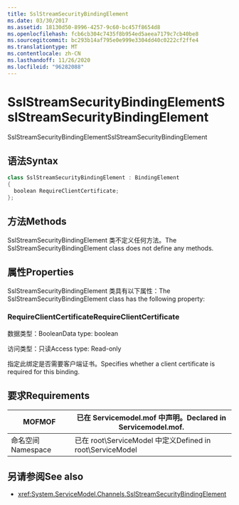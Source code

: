 ```yaml
---
title: SslStreamSecurityBindingElement
ms.date: 03/30/2017
ms.assetid: 18130d50-8996-4257-9c60-bc457f8654d8
ms.openlocfilehash: fcb6cb304c7435f8b954ed5aeea7179c7cb40be8
ms.sourcegitcommit: bc293b14af795e0e999e3304dd40c0222cf2ffe4
ms.translationtype: MT
ms.contentlocale: zh-CN
ms.lasthandoff: 11/26/2020
ms.locfileid: "96282088"
---
```

# <a name="sslstreamsecuritybindingelement"></a><span data-ttu-id="63fb9-102">SslStreamSecurityBindingElement</span><span class="sxs-lookup"><span data-stu-id="63fb9-102">SslStreamSecurityBindingElement</span></span>

<span data-ttu-id="63fb9-103">SslStreamSecurityBindingElement</span><span class="sxs-lookup"><span data-stu-id="63fb9-103">SslStreamSecurityBindingElement</span></span>  
  
## <a name="syntax"></a><span data-ttu-id="63fb9-104">语法</span><span class="sxs-lookup"><span data-stu-id="63fb9-104">Syntax</span></span>  
  
```csharp
class SslStreamSecurityBindingElement : BindingElement  
{  
  boolean RequireClientCertificate;  
};  
```  
  
## <a name="methods"></a><span data-ttu-id="63fb9-105">方法</span><span class="sxs-lookup"><span data-stu-id="63fb9-105">Methods</span></span>  

 <span data-ttu-id="63fb9-106">SslStreamSecurityBindingElement 类不定义任何方法。</span><span class="sxs-lookup"><span data-stu-id="63fb9-106">The SslStreamSecurityBindingElement class does not define any methods.</span></span>  
  
## <a name="properties"></a><span data-ttu-id="63fb9-107">属性</span><span class="sxs-lookup"><span data-stu-id="63fb9-107">Properties</span></span>  

 <span data-ttu-id="63fb9-108">SslStreamSecurityBindingElement 类具有以下属性：</span><span class="sxs-lookup"><span data-stu-id="63fb9-108">The SslStreamSecurityBindingElement class has the following property:</span></span>  
  
### <a name="requireclientcertificate"></a><span data-ttu-id="63fb9-109">RequireClientCertificate</span><span class="sxs-lookup"><span data-stu-id="63fb9-109">RequireClientCertificate</span></span>  

 <span data-ttu-id="63fb9-110">数据类型：Boolean</span><span class="sxs-lookup"><span data-stu-id="63fb9-110">Data type: boolean</span></span>  
  
 <span data-ttu-id="63fb9-111">访问类型：只读</span><span class="sxs-lookup"><span data-stu-id="63fb9-111">Access type: Read-only</span></span>  
  
 <span data-ttu-id="63fb9-112">指定此绑定是否需要客户端证书。</span><span class="sxs-lookup"><span data-stu-id="63fb9-112">Specifies whether a client certificate is required for this binding.</span></span>  
  
## <a name="requirements"></a><span data-ttu-id="63fb9-113">要求</span><span class="sxs-lookup"><span data-stu-id="63fb9-113">Requirements</span></span>  
  
|<span data-ttu-id="63fb9-114">MOF</span><span class="sxs-lookup"><span data-stu-id="63fb9-114">MOF</span></span>|<span data-ttu-id="63fb9-115">已在 Servicemodel.mof 中声明。</span><span class="sxs-lookup"><span data-stu-id="63fb9-115">Declared in Servicemodel.mof.</span></span>|  
|---------|-----------------------------------|  
|<span data-ttu-id="63fb9-116">命名空间</span><span class="sxs-lookup"><span data-stu-id="63fb9-116">Namespace</span></span>|<span data-ttu-id="63fb9-117">已在 root\ServiceModel 中定义</span><span class="sxs-lookup"><span data-stu-id="63fb9-117">Defined in root\ServiceModel</span></span>|  
  
## <a name="see-also"></a><span data-ttu-id="63fb9-118">另请参阅</span><span class="sxs-lookup"><span data-stu-id="63fb9-118">See also</span></span>

- <xref:System.ServiceModel.Channels.SslStreamSecurityBindingElement>
